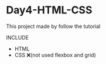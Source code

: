 # Day4-HTML-CSS

This project made by follow the tutorial

INCLUDE
- HTML
- CSS
  ❌(not used flexbox and grid)
